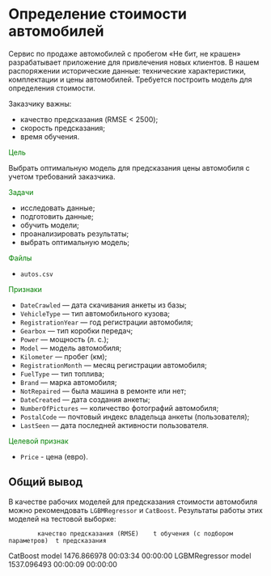 # Определение стоимости автомобилей

Сервис по продаже автомобилей с пробегом «Не бит, не крашен» разрабатывает приложение для привлечения новых клиентов. В нашем распоряжении исторические данные: технические характеристики, комплектации и цены автомобилей. Требуется построить модель для определения стоимости. 

Заказчику важны:

- качество предсказания (RMSE < 2500);
- скорость предсказания;
- время обучения.

<font color='green'>Цель</font>

Выбрать оптимальную модель для предсказания цены автомобиля с учетом требований заказчика.

<font color='green'>Задачи</font>

- исследовать данные;
- подготовить данные;
- обучить модели;
- проанализировать результаты;
- выбрать оптимальную модель;

<font color='green'>Файлы</font>

- `autos.csv`

<font color='green'>Признаки</font>

- `DateCrawled` — дата скачивания анкеты из базы;
- `VehicleType` — тип автомобильного кузова;
- `RegistrationYear` — год регистрации автомобиля;
- `Gearbox` — тип коробки передач;
- `Power` — мощность (л. с.);
- `Model` — модель автомобиля;
- `Kilometer` — пробег (км);
- `RegistrationMonth` — месяц регистрации автомобиля;
- `FuelType` — тип топлива;
- `Brand` — марка автомобиля;
- `NotRepaired` — была машина в ремонте или нет;
- `DateCreated` — дата создания анкеты;
- `NumberOfPictures` — количество фотографий автомобиля;
- `PostalCode` — почтовый индекс владельца анкеты (пользователя);
- `LastSeen` — дата последней активности пользователя.

<font color='green'>Целевой признак</font>

- `Price` - цена (евро).


## Общий вывод


В качестве рабочих моделей для предсказания стоимости автомобиля можно рекомендовать `LGBMRegressor` и `CatBoost`.
Результаты работы этих моделей на тестовой выборке:

  			качество предсказания (RMSE)	t обучения (с подбором параметров)	t предсказания
CatBoost model			1476.866978			00:03:34			00:00:00
LGBMRegressor model		1537.096493			00:00:09			00:00:00


